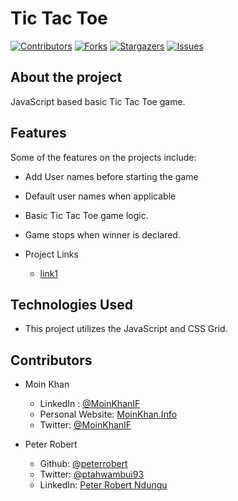 # Tic Tac Toe

[![Contributors][contributors-shield]][contributors-url]
[![Forks][forks-shield]][forks-url]
[![Stargazers][stars-shield]][stars-url]
[![Issues][issues-shield]][issues-url]

## About the project

JavaScript based basic Tic Tac Toe game.

## Features

Some of the features on the projects include:

- Add User names before starting the game
- Default user names when applicable
- Basic Tic Tac Toe game logic.
- Game stops when winner is declared.

- Project Links

  - [link1](https://raw.githack.com/peterrobert/tic-tac-toe-javascript/feature-branch/index.html)

## Technologies Used

- This project utilizes the JavaScript and CSS Grid.

<!-- 

## Testing

## Test Output

-->

## Contributors

- Moin Khan
  - LinkedIn : [@MoinKhanIF](https://www.linkedin.com/in/moinkhanif/)
  - Personal Website: [MoinKhan.Info](https://moinkhan.info)
  - Twitter: [@MoinKhanIF](https://twitter.com/MoinKhanIF)
  
- Peter Robert
  - Github: [@peterrobert](https://github.com/peterrobert)
  - Twitter: [@ptahwambui93](https://twitter.com/Ptahwambui93)
  - LinkedIn: [Peter Robert Ndungu](https://www.linkedin.com/in/peter-rob-ndungu/)

<!-- MARKDOWN LINKS & IMAGES -->

[contributors-shield]: https://img.shields.io/github/contributors/peterrobert/tic-tac-toe-javascript.svg?style=flat-square
[contributors-url]: https://github.com/peterrobert/tic-tac-toe-javascript/graphs/contributors
[forks-shield]: https://img.shields.io/github/forks/peterrobert/tic-tac-toe-javascript.svg?style=flat-square
[forks-url]: https://github.com/peterrobert/tic-tac-toe-javascript/network/members
[stars-shield]: https://img.shields.io/github/stars/peterrobert/tic-tac-toe-javascript.svg?style=flat-square
[stars-url]: https://github.com/peterrobert/tic-tac-toe-javascript/stargazers
[issues-shield]: https://img.shields.io/github/issues/peterrobert/tic-tac-toe-javascript.svg?style=flat-square
[issues-url]: https://github.com/peterrobert/tic-tac-toe-javascript/issues
